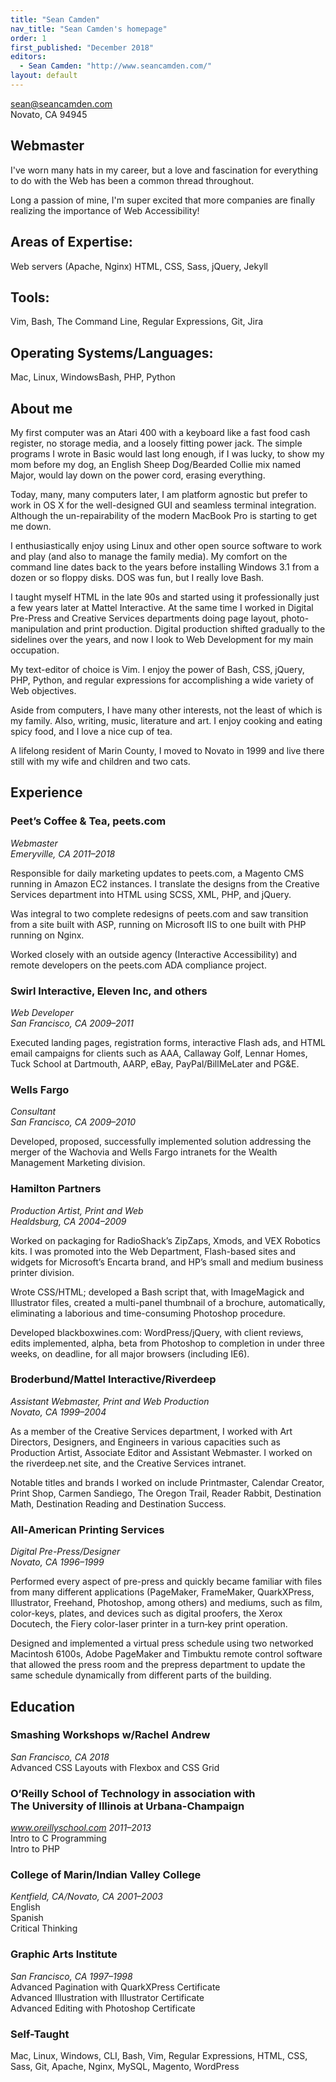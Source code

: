 ```yaml
---
title: "Sean Camden"
nav_title: "Sean Camden's homepage"
order: 1
first_published: "December 2018"
editors:
  - Sean Camden: "http://www.seancamden.com/"
layout: default
---
```

[sean@seancamden.com](mailto:domainleech6@seancamden.com)  
Novato, CA 94945

## Webmaster

I've worn many hats in my career, but a love and fascination for everything to do with the Web has been a common thread throughout.

Long a passion of mine, I'm super excited that more companies are finally realizing the importance of Web Accessibility!

## Areas of Expertise: 
Web servers (Apache, Nginx) HTML, CSS, Sass, jQuery, Jekyll

## Tools:
Vim, Bash, The Command Line, Regular Expressions, Git, Jira

## Operating Systems/Languages:
Mac, Linux, WindowsBash, PHP, Python

## About me
My first computer was an Atari 400 with a keyboard like a fast food cash register, no storage media, and a loosely fitting power jack. The simple programs I wrote in Basic would last long enough, if I was lucky, to show my mom before my dog, an English Sheep Dog/Bearded Collie mix named Major, would lay down on the power cord, erasing everything. 

Today, many, many computers later, I am platform agnostic but prefer to work in OS X for the well-designed GUI and seamless terminal integration. Although the un-repairability of the modern MacBook Pro is starting to get me down. 

I enthusiastically enjoy using Linux and other open source software to work and play (and also to manage the family media). My comfort on the command line dates back to the years before installing Windows 3.1 from a dozen or so floppy disks. DOS was fun, but I really love Bash. 

I taught myself HTML in the late 90s and started using it professionally just a few years later at Mattel Interactive. At the same time I worked in Digital Pre-Press and Creative Services departments doing page layout, photo-manipulation and print production. Digital production shifted gradually to the sidelines over the years, and now I look to Web Development for my main occupation. 

My text-editor of choice is Vim. I enjoy the power of Bash, CSS, jQuery, PHP, Python, and regular expressions for accomplishing a wide variety of Web objectives. 

Aside from computers, I have many other interests, not the least of which is my family. Also, writing, music, literature and art. I enjoy cooking and eating spicy food, and I love a nice cup of tea. 

A lifelong resident of Marin County, I moved to Novato in 1999 and live there still with my wife and children and two cats. 

## Experience
### Peet’s Coffee & Tea, peets.com
_Webmaster_  
_Emeryville, CA <span class="dates">2011–2018</span>_

Responsible for daily marketing updates to peets.com, a Magento CMS running in Amazon EC2 instances. I translate the designs from the Creative Services department into HTML using SCSS, XML, PHP, and jQuery.

Was integral to two complete redesigns of peets.com and saw transition from a site built with ASP, running on Microsoft IIS to one built with PHP running on Nginx.

Worked closely with an outside agency (Interactive Accessibility) and remote developers on the peets.com ADA compliance project.

### Swirl Interactive, Eleven Inc, and others
_Web Developer_  
_San Francisco, CA <span class="dates">2009–2011</span>_

Executed landing pages, registration forms, interactive Flash ads, and HTML email campaigns for clients such as AAA, Callaway Golf, Lennar Homes, Tuck School at Dartmouth, AARP, eBay, PayPal/BillMeLater and PG&E.

### Wells Fargo
_Consultant_  
_San Francisco, CA <span class="dates">2009–2010</span>_

Developed, proposed, successfully implemented solution addressing the merger of the Wachovia and Wells Fargo intranets for the Wealth Management Marketing division.

### Hamilton Partners
_Production Artist, Print and Web_  
_Healdsburg, CA <span class="dates">2004–2009</span>_

Worked on packaging for RadioShack’s ZipZaps, Xmods, and VEX Robotics kits. I was promoted into the Web Department, Flash-based sites and widgets for Microsoft’s Encarta brand, and HP’s small and medium business printer division.

Wrote CSS/HTML; developed a Bash script that, with ImageMagick and Illustrator files, created a multi-panel thumbnail of a brochure, automatically, eliminating a laborious and time-consuming Photoshop procedure.

Developed blackboxwines.com: WordPress/jQuery, with client reviews, edits implemented, alpha, beta from Photoshop to completion in under three weeks, on deadline, for all major browsers (including IE6).

### Broderbund/Mattel Interactive/Riverdeep
_Assistant Webmaster, Print and Web Production_  
_Novato, CA <span class="dates">1999–2004</span>_

As a member of the Creative Services department, I worked with Art Directors, Designers, and Engineers in various capacities such as Production Artist, Associate Editor and Assistant Webmaster. I worked on the riverdeep.net site, and the Creative Services intranet.

Notable titles and brands I worked on include Printmaster, Calendar Creator, Print Shop, Carmen Sandiego, The Oregon Trail, Reader Rabbit, Destination Math, Destination Reading and Destination Success.

### All-American Printing Services
_Digital Pre-Press/Designer_  
_Novato, CA <span class="dates">1996–1999</span>_

Performed every aspect of pre-press and quickly became familiar with files from many different applications (PageMaker, FrameMaker, QuarkXPress, Illustrator, Freehand, Photoshop, among others) and mediums, such as film, color-keys, plates, and devices such as digital proofers, the Xerox Docutech, the Fiery color-laser printer in a turn‑key print operation.

Designed and implemented a virtual press schedule using two networked Macintosh 6100s, Adobe PageMaker and Timbuktu remote control software that allowed the press room and the prepress department to update the same schedule dynamically from different parts of the building.

## Education
### Smashing Workshops w/Rachel Andrew
_San Francisco, CA <span class="dates">2018</span>_  
Advanced CSS Layouts with Flexbox and CSS Grid

### O’Reilly School of Technology <span>in association with</span> <br>The University of Illinois at Urbana-Champaign
_www.oreillyschool.com <span class="dates">2011–2013</span>_  
Intro to C Programming  
Intro to PHP

### College of Marin/Indian Valley College
_Kentfield, CA/Novato, CA <span class="dates">2001–2003</span>_  
English  
Spanish  
Critical Thinking

### Graphic Arts Institute
_San Francisco, CA <span class="dates">1997–1998</span>_  
Advanced Pagination with QuarkXPress Certificate  
Advanced Illustration with Illustrator Certificate  
Advanced Editing with Photoshop Certificate

### Self-Taught
Mac, Linux, Windows, CLI, Bash, Vim, Regular Expressions, HTML, CSS, Sass, Git, Apache, Nginx, MySQL, Magento, WordPress
